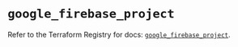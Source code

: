 # `google_firebase_project`

Refer to the Terraform Registry for docs: [`google_firebase_project`](https://registry.terraform.io/providers/hashicorp/google-beta/5.12.0/docs/resources/google_firebase_project).
